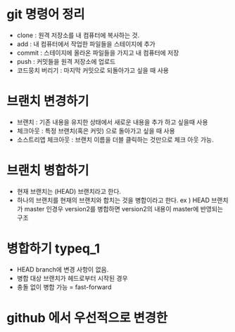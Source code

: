 # git 명령어 정리 

 - clone : 원격 저장소를 내 컴퓨터에 복사하는 것.
 - add : 내 컴퓨터에서 작업한 파일들을 스테이지에 추가
 - commit : 스테이지에 올라온 파일들을 가지고 내 컴퓨터에 저장
 - push : 커밋들을 원격 저장소에 업로드
 - 코드뭉치 버리기 : 마지막 커밋으로 되돌아가고 싶을 때 사용

 # 브랜치 변경하기
  - 브랜치 : 기존 내용을 유지한 상태에서 새로운 내용을 추가 하고 싶을때 사용
  - 체크아웃 : 특정 브랜치(혹은 커밋) 으로 돌아가고 싶을 때 사용
  - 소스트리앱 체크아웃 : 브랜치 이름을 더블 클릭하는 것만으로 체크 아웃 가능.

 # 브랜치 병합하기
  - 현재 브랜치는 (HEAD) 브랜치라고 한다.
  - 하나의 브랜치를 현재의 브랜치와 합치는 것을 병합이라고 한다.
    ex ) HEAD 브랜치가 master 인경우 version2를 병합하면 version2의 내용이 master에 반영되는 구조

 #  병합하기 typeq_1
 - HEAD branch에 변경 사항이 없음.
 - 병합 대상 브랜치가 헤드로부터 시작된 경우
 - 충돌 없이 병합 가능 = fast-forward
 
 # github 에서 우선적으로 변경한 
 
